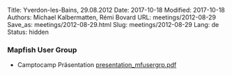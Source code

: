 Title: Yverdon-les-Bains, 29.08.2012
Date: 2017-10-18
Modified: 2017-10-18
Authors: Michael Kalbermatten, Rémi Bovard
URL: meetings/2012-08-29
Save_as: meetings/2012-08-29.html
Slug: meetings/2012-08-29
Lang: de
Status: hidden

### Mapfish User Group

* Camptocamp Präsentation [presentation_mfusergrp.pdf]({filename}/documents/meetings/2012-08-29/presentation_mfusergrp.pdf)
